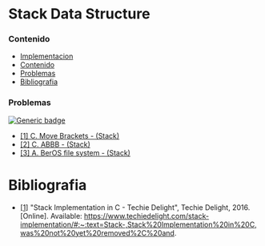 # Stack Data Structure

### Contenido

* [Implementacion](#)
* [Contenido](#contenido)
* [Problemas](#problemas)
* [Bibliografia](#bibliografia)

### Problemas

[![Generic badge](https://img.shields.io/badge/CodeForces-Easy-green.svg)](https://codeforces.com/problemset)

* [[1] C. Move Brackets - (Stack)](https://codeforces.com/contest/1374/problem/C)
* [[2] C. ABBB - (Stack)](https://codeforces.com/contest/1428/problem/C)
* [[3] A. BerOS file system - (Stack)](https://codeforces.com/contest/20/problem/A)

# Bibliografia

* [[1]](https://www.techiedelight.com/stack-implementation/#:~:text=Stack-,Stack%20Implementation%20in%20C,was%20not%20yet%20removed%2C%20and) "Stack Implementation in C - Techie Delight", Techie Delight, 2016. [Online]. Available: https://www.techiedelight.com/stack-implementation/#:~:text=Stack-,Stack%20Implementation%20in%20C,was%20not%20yet%20removed%2C%20and.